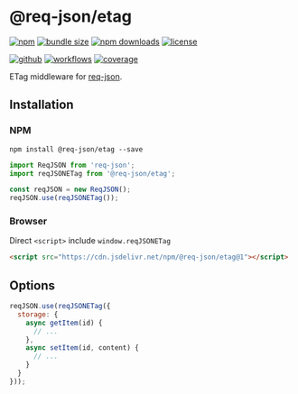# @req-json/etag

[![npm][badge-version]][npm]
[![bundle size][badge-size]][bundlephobia]
[![npm downloads][badge-downloads]][npm]
[![license][badge-license]][license]


[![github][badge-issues]][github]
[![workflows][badge-build]][workflows]
[![coverage][badge-coverage]][coveralls]

ETag middleware for [req-json][req-json].

## Installation

### NPM

```
npm install @req-json/etag --save
```

```js
import ReqJSON from 'req-json';
import reqJSONETag from '@req-json/etag';

const reqJSON = new ReqJSON();
reqJSON.use(reqJSONETag());
```

### Browser

Direct `<script>` include `window.reqJSONETag`

```html
<script src="https://cdn.jsdelivr.net/npm/@req-json/etag@1"></script>
```

## Options

```js
reqJSON.use(reqJSONETag({
  storage: {
    async getItem(id) {
      // ...
    },
    async setItem(id, content) {
      // ...
    }
  }
}));
```

[req-json]: https://github.com/Cweili/req-json

[badge-version]: https://img.shields.io/npm/v/@req-json%2Fetag.svg
[badge-downloads]: https://img.shields.io/npm/dt/@req-json%2Fetag.svg
[npm]: https://www.npmjs.com/package/@req-json/etag

[badge-size]: https://img.shields.io/bundlephobia/minzip/@req-json%2Fetag.svg
[bundlephobia]: https://bundlephobia.com/result?p=@req-json%2Fetag

[badge-license]: https://img.shields.io/npm/l/@req-json%2Fetag.svg
[license]: https://github.com/req-json/req-json-etag/blob/master/LICENSE

[badge-issues]: https://img.shields.io/github/issues/req-json/req-json-etag.svg
[github]: https://github.com/req-json/req-json-etag

[badge-build]: https://img.shields.io/github/workflow/status/req-json/req-json-etag/ci/master
[workflows]: https://github.com/req-json/req-json-etag/actions/workflows/ci.yml?query=branch%3Amaster

[badge-coverage]: https://img.shields.io/coveralls/github/req-json/req-json-etag/master.svg
[coveralls]: https://coveralls.io/github/req-json/req-json-etag?branch=master
